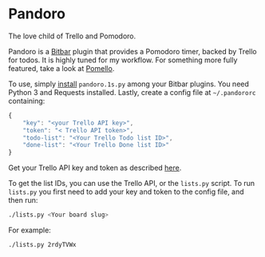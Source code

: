# Pandoro

The love child of Trello and Pomodoro.

Pandoro is a [Bitbar](https://github.com/matryer/bitbar) plugin that provides a
Pomodoro timer, backed by Trello for todos. It is highly tuned for my workflow.
For something more fully featured, take a look at [Pomello](https://pomelloapp.com/).

To use, simply [install](https://github.com/matryer/bitbar#installing-plugins)
`pandoro.1s.py` among your Bitbar plugins. You need Python 3 and Requests installed.
Lastly, create a config file at `~/.pandororc` containing:

```javascript
{
    "key": "<your Trello API key>",
    "token": "< Trello API token>",
    "todo-list": "<Your Trello Todo list ID>",
    "done-list": "<Your Trello Done list ID>"
}
```

Get your Trello API key and token as described
[here](https://developer.atlassian.com/cloud/trello/guides/rest-api/api-introduction/).

To get the list IDs, you can use the Trello API, or the `lists.py` script. To run
`lists.py` you first need to add your key and token to the config file, and then run:

```sh
./lists.py <Your board slug>
```

For example:

```sh
./lists.py 2rdyTVWx
```
